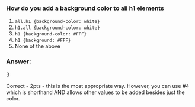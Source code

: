 ### How do you add a background color to all h1 elements

1. `all.h1 {background-color: white}`
2. `h1.all {background-color: white}`
3. `h1 {background-color: #FFF}`
4. `h1 {background: #FFF}`
5. None of the above


### Answer:
3

Correct - 2pts - this is the most appropriate way. However, you can use #4 which is shorthand AND allows other values to be added besides just the color.
